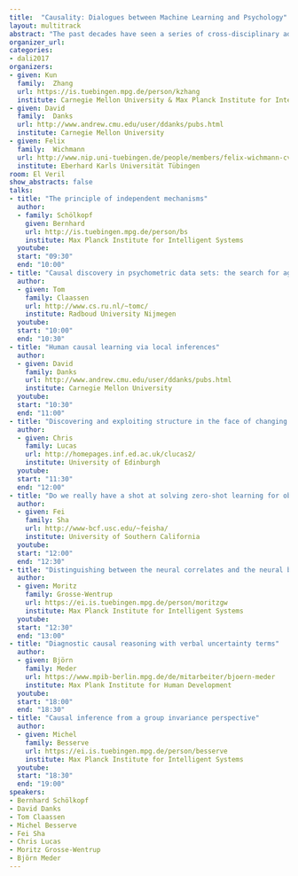 ```yaml
---
title:  "Causality: Dialogues between Machine Learning and Psychology"
layout: multitrack
abstract: "The past decades have seen a series of cross-disciplinary advances in causal discovery and causal inference. In particular, recently a number of long-standing problems, such as how to learn causal information from observations and how causal modeling and transfer learning benefit each other, have received much attention in philosophy, machine learning, and psychology. However, researchers may not be aware of the methodologies used and developments achieved in other fields. This workshop aims to provide a platform for people who study causality in machine learning, psychology, and neuroscience to share the state-of-the-art and perspectives in their respective disciplines, get inspiration from others, and foster interdisciplinary collaboration in the study of fundamental problems in causality."
organizer_url: 
categories:
- dali2017
organizers:
- given: Kun
  family:  Zhang
  url: https://is.tuebingen.mpg.de/person/kzhang
  institute: Carnegie Mellon University & Max Planck Institute for Intelligent Systems 
- given: David 
  family:  Danks
  url: http://www.andrew.cmu.edu/user/ddanks/pubs.html
  institute: Carnegie Mellon University
- given: Felix 
  family:  Wichmann
  url: http://www.nip.uni-tuebingen.de/people/members/felix-wichmann-cv.html
  institute: Eberhard Karls Universität Tübingen
room: El Veril
show_abstracts: false
talks:
- title: "The principle of independent mechanisms"
  author:
  - family: Schölkopf
    given: Bernhard
    url: http://is.tuebingen.mpg.de/person/bs
    institute: Max Planck Institute for Intelligent Systems
  youtube: 
  start: "09:30"
  end: "10:00" 
- title: "Causal discovery in psychometric data sets: the search for aggression and conduct disorders"
  author:
  - given: Tom
    family: Claassen
    url: http://www.cs.ru.nl/~tomc/
    institute: Radboud University Nijmegen
  youtube: 
  start: "10:00"
  end: "10:30" 
- title: "Human causal learning via local inferences"
  author: 
  - given: David
    family: Danks
    url: http://www.andrew.cmu.edu/user/ddanks/pubs.html
    institute: Carnegie Mellon University
  youtube: 
  start: "10:30"
  end: "11:00"
- title: "Discovering and exploiting structure in the face of changing tasks"
  author: 
  - given: Chris 
    family: Lucas
    url: http://homepages.inf.ed.ac.uk/clucas2/
    institute: University of Edinburgh
  youtube: 
  start: "11:30"
  end: "12:00" 
- title: "Do we really have a shot at solving zero-shot learning for object recognition?"
  author: 
  - given: Fei
    family: Sha
    url: http://www-bcf.usc.edu/~feisha/
    institute: University of Southern California
  youtube: 
  start: "12:00"
  end: "12:30" 
- title: "Distinguishing between the neural correlates and the neural basis of cognition"
  author: 
  - given: Moritz 
    family: Grosse-Wentrup
    url: https://ei.is.tuebingen.mpg.de/person/moritzgw
    institute: Max Planck Institute for Intelligent Systems
  youtube: 
  start: "12:30"
  end: "13:00"
- title: "Diagnostic causal reasoning with verbal uncertainty terms"
  author:
  - given: Björn
    family: Meder
    url: https://www.mpib-berlin.mpg.de/de/mitarbeiter/bjoern-meder
    institute: Max Plank Institute for Human Development
  youtube: 
  start: "18:00"
  end: "18:30"
- title: "Causal inference from a group invariance perspective"
  author:
  - given: Michel
    family: Besserve
    url: https://ei.is.tuebingen.mpg.de/person/besserve
    institute: Max Planck Institute for Intelligent Systems
  youtube: 
  start: "18:30"
  end: "19:00"
speakers:
- Bernhard Schölkopf 
- David Danks
- Tom Claassen
- Michel Besserve
- Fei Sha
- Chris Lucas  
- Moritz Grosse-Wentrup 
- Björn Meder
---
```

